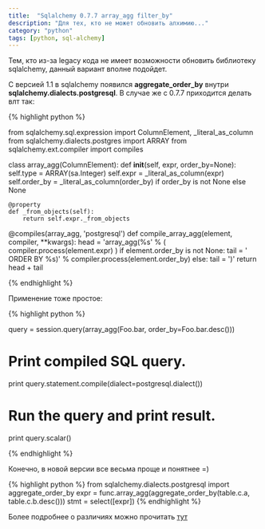 ```yaml
---
title:  "Sqlalchemy 0.7.7 array_agg filter_by"
description: "Для тех, кто не может обновить алхимию..."
category: "python"
tags: [python, sql-alchemy]
---
```


Тем, кто из-за legacy кода не имеет возможности обновить библиотеку sqlalchemy, данный вариант вполне подойдет.

С версией 1.1 в sqlalchemy появился **aggregate\_order\_by** внутри **sqlalchemy.dialects.postgresql**. 
В случае же с 0.7.7 приходится делать влт так:

{% highlight python %}

from sqlalchemy.sql.expression import ColumnElement, _literal_as_column
from sqlalchemy.dialects.postgres import ARRAY
from sqlalchemy.ext.compiler import compiles

class array_agg(ColumnElement):
    def __init__(self, expr, order_by=None):
        self.type = ARRAY(sa.Integer)
        self.expr = _literal_as_column(expr)
        self.order_by = _literal_as_column(order_by) if order_by is not None else None

    @property
    def _from_objects(self):
        return self.expr._from_objects

@compiles(array_agg, 'postgresql')
def compile_array_agg(element, compiler, **kwargs):
    head = 'array_agg(%s' % (
        compiler.process(element.expr)
    )
    if element.order_by is not None:
        tail = ' ORDER BY %s)' % compiler.process(element.order_by)
    else:
        tail = ')'
    return head + tail

{% endhighlight %}

Применение тоже простое:

{% highlight python %}

query = session.query(array_agg(Foo.bar, order_by=Foo.bar.desc()))

# Print compiled SQL query.
print query.statement.compile(dialect=postgresql.dialect())

# Run the query and print result.
print query.scalar()

{% endhighlight %}

Конечно, в новой версии все весьма проще и понятнее =)

{% highlight python %}
from sqlalchemy.dialects.postgresql import aggregate_order_by
expr = func.array_agg(aggregate_order_by(table.c.a, table.c.b.desc()))
stmt = select([expr])
{% endhighlight %}

Более подробнее о различиях можно прочитать [тут][1]

[1]: http://docs.sqlalchemy.org/en/latest/changelog/migration_11.html